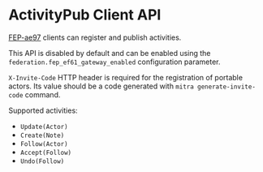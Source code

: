 # ActivityPub Client API

[FEP-ae97](https://codeberg.org/fediverse/fep/src/branch/main/fep/ae97/fep-ae97.md) clients can register and publish activities.

This API is disabled by default and can be enabled using the `federation.fep_ef61_gateway_enabled` configuration parameter.

`X-Invite-Code` HTTP header is required for the registration of portable actors. Its value should be a code generated with `mitra generate-invite-code` command.

Supported activities:

- `Update(Actor)`
- `Create(Note)`
- `Follow(Actor)`
- `Accept(Follow)`
- `Undo(Follow)`
